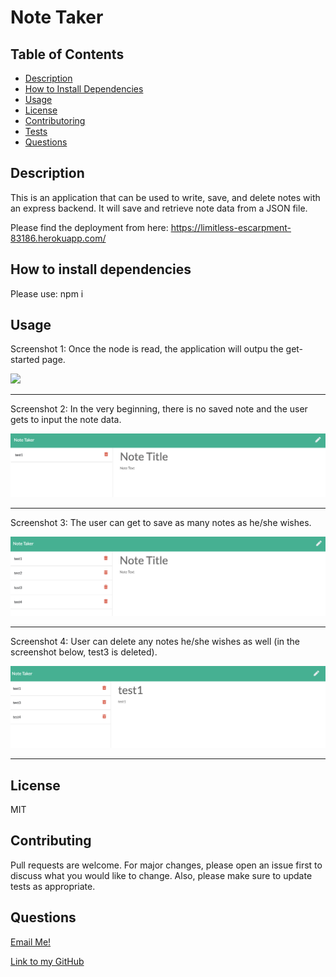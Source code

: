# Note Taker

## Table of Contents

- [Description](#description)
- [How to Install Dependencies](#how-to-install-dependencies)
- [Usage](#usage)
- [License](#license)
- [Contributoring](#contributing)
- [Tests](#tests)
- [Questions](#questions)

## Description

This is an application that can be used to write, save, and delete notes with an express backend. It will save and retrieve note data from a JSON file.

Please find the deployment from here:
https://limitless-escarpment-83186.herokuapp.com/

## How to install dependencies

Please use: npm i

## Usage

Screenshot 1: Once the node is read, the application will outpu the get-started page.

![](./img/note11.png)

---

Screenshot 2: In the very beginning, there is no saved note and the user gets to input the note data.

![](./img/note2.png)

---

Screenshot 3: The user can get to save as many notes as he/she wishes.

![](./img/note5.png)

---

Screenshot 4: User can delete any notes he/she wishes as well (in the screenshot below, test3 is deleted).

![](./img/note4.png)

---

## License

MIT

## Contributing

Pull requests are welcome. For major changes, please open an issue first to discuss what you would like to change. Also, please make sure to update tests as appropriate.

## Questions

[Email Me!](mailto:nishii.dev.syd@gmail.com)

[Link to my GitHub](https://github.com/noriyuki-ishii-820)
